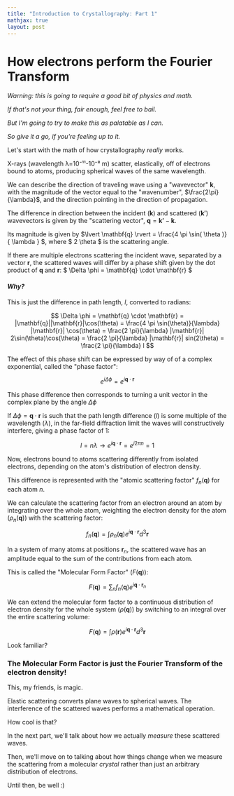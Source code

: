 ```yaml
---
title: "Introduction to Crystallography: Part 1"
mathjax: true
layout: post
---
```


# How electrons perform the Fourier Transform

*Warning: this is going to require a good bit of physics and math.* 

*If that's not your thing, fair enough, feel free to bail.*

*But I'm going to try to make this as palatable as I can.* 

*So give it a go, if you're feeling up to it.*

Let's start with the math of how crystallography *really* works.

X-rays (wavelength λ=10⁻¹¹-10⁻⁸ m) scatter, elastically, off of electrons bound to atoms, producing spherical waves of the same wavelength. 

We can describe the direction of traveling wave using a "wavevector" $\mathbf{k}$, with the magnitude of the vector equal to the "wavenumber", $\frac{2\pi}{\lambda}$, and the direction pointing in the direction of propagation.

The difference in direction between the incident ($\mathbf{k}$) and scattered ($\mathbf{k'}$) wavevectors is given by the "scattering vector", $\mathbf{q} = \mathbf{k'} - \mathbf{k}$.

Its magnitude is given by $\lvert \mathbf{q} \rvert = \frac{4 \pi \sin( \theta )}{ \lambda } $, where $ 2 \theta $ is the scattering angle. 

If there are multiple electrons scattering the incident wave, separated by a vector $\mathbf{r}$, the scattered waves will differ by a phase shift given by the dot product of $\mathbf{q}$ and $\mathbf{r}$: $ \Delta \phi = \mathbf{q} \cdot \mathbf{r} $ 

#### *Why?*

This is just the difference in path length, $l$, converted to radians:

$$ \Delta \phi = \mathbf{q} \cdot \mathbf{r} = |\mathbf{q}||\mathbf{r}|\cos(\theta) = \frac{4 \pi \sin(\theta)}{\lambda} |\mathbf{r}| \cos(\theta) = \frac{2 \pi}{\lambda} |\mathbf{r}| 2\sin(\theta)\cos(\theta) = \frac{2 \pi}{\lambda} |\mathbf{r}| sin(2\theta) = \frac{2 \pi}{\lambda} l $$

The effect of this phase shift can be expressed by way of of a complex exponential, called the "phase factor": 

$$ e^{i \Delta \phi} = e^{i \mathbf{q} \cdot \mathbf{r}} $$ 

This phase difference then corresponds to turning a unit vector in the complex plane by the angle $\Delta\phi$ 

If $\Delta\phi = \mathbf{q}\cdot\mathbf{r}$ is such that the path length difference ($l$) is some multiple of the wavelength ($\lambda$), in the far-field diffraction limit the waves will constructively interfere, giving a phase factor of 1:

$$ l = n \lambda \rightarrow e^{i \mathbf{q} \cdot \mathbf{r} } = e^{i 2 \pi n} = 1 $$

Now, electrons bound to atoms scattering differently from isolated electrons, depending on the atom's distribution of electron density.

This difference is represented with the "atomic scattering factor" $f_{n}(\mathbf{q})$ for each atom $n$. 

We can calculate the scattering factor from an electron around an atom by integrating over the whole atom, weighting the electron density for the atom ($\rho_{n}(\mathbf{q})$) with the scattering factor:

$$ f_{n}(\mathbf{q}) = \int \rho_{n}(\mathbf{q}) e^{i \mathbf{q} \cdot \mathbf{r}} \mathrm{d}^{3} \mathbf{r} $$

In a system of many atoms at positions $\mathbf{r}_{n}$, the scattered wave has an amplitude equal to the sum of the contributions from each atom. 

This is called the "Molecular Form Factor" ($F(\mathbf{q})$):

$$ F(\mathbf{q}) = \sum_{n} f_{n}(\mathbf{q}) e^{i\mathbf{q}\cdot\mathbf{r}_{n}} $$

We can extend the molecular form factor to a continuous distribution of electron density for the whole system ($\rho(\mathbf{q})$) by switching to an integral over the entire scattering volume:

$$ F(\mathbf{q}) = \int \rho(\mathbf{r}) e^{i\mathbf{q}\cdot\mathbf{r}} d^{3}\mathbf{r} $$

Look familiar?

### The Molecular Form Factor is just the Fourier Transform of the electron density!

This, my friends, is magic.

Elastic scattering converts plane waves to spherical waves. The interference of the scattered waves performs a mathematical operation.

How cool is that?

In the next part, we'll talk about how we actually *measure* these scattered waves. 

Then, we'll move on to talking about how things change when we measure the scattering from a molecular *crystal* rather than just an arbitrary distribution of electrons.

Until then, be well :)
